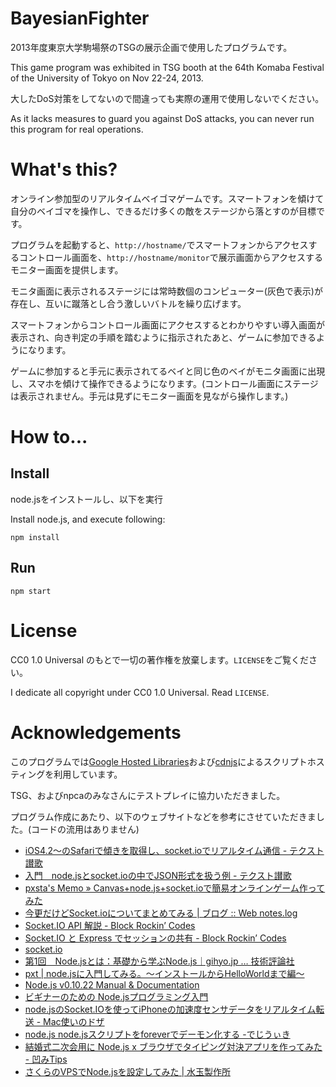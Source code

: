 BayesianFighter
===============

2013年度東京大学駒場祭のTSGの展示企画で使用したプログラムです。

This game program was exhibited in TSG booth at the 64th Komaba Festival of the University of Tokyo on Nov 22-24, 2013.

大したDoS対策をしてないので間違っても実際の運用で使用しないでください。

As it lacks measures to guard you against DoS attacks, you can never run this program for real operations.

# What's this?

オンライン参加型のリアルタイムベイゴマゲームです。スマートフォンを傾けて自分のベイゴマを操作し、できるだけ多くの敵をステージから落とすのが目標です。

プログラムを起動すると、`http://hostname/`でスマートフォンからアクセスするコントロール画面を、`http://hostname/monitor`で展示画面からアクセスするモニター画面を提供します。

モニタ画面に表示されるステージには常時数個のコンピューター(灰色で表示)が存在し、互いに蹴落とし合う激しいバトルを繰り広げます。

スマートフォンからコントロール画面にアクセスするとわかりやすい導入画面が表示され、向き判定の手順を踏むように指示されたあと、ゲームに参加できるようになります。

ゲームに参加すると手元に表示されてるベイと同じ色のベイがモニタ画面に出現し、スマホを傾けて操作できるようになります。(コントロール画面にステージは表示されません。手元は見ずにモニター画面を見ながら操作します。)

# How to...

## Install

node.jsをインストールし、以下を実行

Install node.js, and execute following:

    npm install

## Run

    npm start

# License

CC0 1.0 Universal のもとで一切の著作権を放棄します。`LICENSE`をご覧ください。

I dedicate all copyright under CC0 1.0 Universal. Read `LICENSE`.

# Acknowledgements

このプログラムでは[Google Hosted Libraries](https://developers.google.com/speed/libraries/)および[cdnjs](http://cdnjs.com/)によるスクリプトホスティングを利用しています。

TSG、およびnpcaのみなさんにテストプレイに協力いただきました。

プログラム作成にあたり、以下のウェブサイトなどを参考にさせていただきました。(コードの流用はありません)

* [iOS4.2〜のSafariで傾きを取得し、socket.ioでリアルタイム通信 - テクスト讃歌](http://noumenon-th.net/text-hymn/2011/02/ios42safarisocketio.php)
* [入門　node.jsとsocket.ioの中でJSON形式を扱う例 - テクスト讃歌](http://noumenon-th.net/text-hymn/2011/02/nodejssocketiojson.php)
* [pxsta's Memo » Canvas+node.js+socket.ioで簡易オンラインゲーム作ってみた](http://www.pxsta.net/blog/?p=3208)
* [今更だけどSocket.ioについてまとめてみる | ブログ :: Web notes.log](http://blog.wnotes.net/blog/article/nodejs-socketio-summary)
* [Socket.IO API 解説 - Block Rockin’ Codes](http://d.hatena.ne.jp/Jxck/20110730/1312042603)
* [Socket.IO と Express でセッションの共有 - Block Rockin’ Codes](http://d.hatena.ne.jp/Jxck/20110809/1312847290)
* [socket.io](https://npmjs.org/package/socket.io)
* [第1回　Node.jsとは：基礎から学ぶNode.js｜gihyo.jp … 技術評論社](http://gihyo.jp/dev/serial/01/nodejs/0001)
* [pxt | node.jsに入門してみる。～インストールからHelloWorldまで編～](http://www.pxt.jp/ja/diary/article/265/index.html)
* [Node.js v0.10.22 Manual & Documentation](http://nodejs.jp/nodejs.org_ja/docs/v0.10/api/)
* [ビギナーのための Node.jsプログラミング入門](http://libro.tuyano.com/index2?id=1115003)
* [node.jsのSocket.IOを使ってiPhoneの加速度センサデータをリアルタイム転送 - Mac使いのドザ](http://d.hatena.ne.jp/tomo-ono/20110530/1306740692)
* [node.js node.jsスクリプトをforeverでデーモン化する -でじうぃき](http://onlineconsultant.jp/pukiwiki/?node.js%20node.js%E3%82%B9%E3%82%AF%E3%83%AA%E3%83%97%E3%83%88%E3%82%92forever%E3%81%A7%E3%83%87%E3%83%BC%E3%83%A2%E3%83%B3%E5%8C%96%E3%81%99%E3%82%8B)
* [結婚式二次会用に Node.js x ブラウザでタイピング対決アプリを作ってみた - 凹みTips](http://d.hatena.ne.jp/hecomi/20131116/1384598882)
* [さくらのVPSでNode.jsを設定してみた | 水玉製作所](http://www.mztm.jp/2013/05/27/sakuranodejs/)